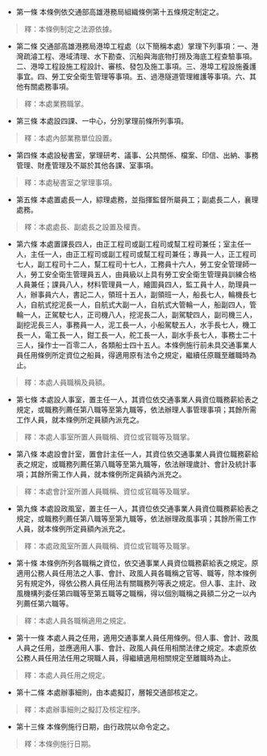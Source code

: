 * 第一條 本條例依交通部高雄港務局組織條例第十五條規定制定之。

> 釋：本條例制定之法源依據。

* 第二條 交通部高雄港務局港埠工程處（以下簡稱本處）掌理下列事項：一、港灣疏濬工程、港域清理、水下勘查、沉船與海底物打撈及海底工程查驗事項。二、港埠工程設施工程設計、審核、發包及施工事項。三、港埠工程設施養護事宜。四、勞工安全衛生管理等事項。五、過港隧道管理維護等事項。六、其他有關處務事項。

> 釋：本處業務職掌。

* 第三條 本處設四課、一中心，分別掌理前條所列事項。

> 釋：本處內部業務單位設置。

* 第四條 本處設秘書室，掌理研考、議事、公共關係、檔案、印信、出納、事務管理、財產管理及不屬於其他各課、室事項。

> 釋：本處秘書室之掌理事項。

* 第五條 本處置處長一人，綜理處務，並指揮監督所屬員工；副處長二人，襄理處務。

> 釋：本處處長、副處長之設置及權責。

* 第六條 本處置課長四人，由正工程司或副工程司或幫工程司兼任；室主任一人，主任一人，由正工程司或副工程司或幫工程司兼任；專員一人，正工程司七人，副工程司十二人，幫工程司十七人，工務員十六人，勞工安全管理師一人，勞工安全衛生管理員五人，由員級以上具有勞工安全衛生管理員訓練合格人員兼任；課員八人，材料管理員一人，繪圖員四人，監工員十人，助理員一人，辦事員六人，書記二人，領班十五人，副領班一人，船長七人，輪機長七人，自航式挖泥長一人，自航式大副一人，自航式大管輪一人，船副四人，管輪一人，正駕駛七人，正司機八人，挖泥長二人，副駕駛四人，副司機三人，副挖泥長三人，事務員一人，泥工長一人，小船駕駛五人，水手長七人，機工長一人，電工長一人，鉗工長一人，舵工長一人，副水手長七人，事務士二十三人，操作士一百零二人，各類船士四十五人。本條例施行前未具交通事業人員任用條例所定資位之船員，得適用原有法令之規定，繼續任原職至離職時為止。

> 釋：本處人員職稱及員額。

* 第七條 本處設人事室，置主任一人，其資位依交通事業人員資位職務薪給表之規定，或職務列薦任第八職等至第九職等，依法辦理人事管理事項；其餘所需工作人員，就本條例所定員額內派充之。

> 釋：本處人事室所置人員職稱、資位或官職等及職掌。

* 第八條 本處設會計室，置會計主任一人，其資位依交通事業人員資位職務薪給表之規定，或職務列薦任第八職等至第九職等，依法辦理歲計、會計及統計事項；其餘所需工作人員，就本條例所定員額內派充之。

> 釋：本處會計室所置人員職稱、資位或官職等及職掌。

* 第九條 本處設政風室，置主任一人，其資位依交通事業人員資位職務薪給表之規定，或職務列薦任第八職等至第九職等，依法辦理政風事項；其餘所需工作人員，就本條例所定員額內派充之。

> 釋：本處政風室所置人員職稱、資位或官職等及職掌。

* 第十條 本條例所列各職稱之資位，依交通事業人員資位職務薪給表之規定。原適用公務人員任用法之人事、會計、政風人員各職稱之官等、職等，除本條例另有規定外，得依公務人員任用法有關職務列等表之規定。但人事、主計、政風機構列委任第四職等至第五職等之職稱，得以個別職稱之員額二分之一以內列薦任第六職等。

> 釋：本處人員各職稱適用之規定。

* 第十一條 本處人員之任用，適用交通事業人員任用條例。但人事、會計、政風人員之任用，並應適用人事、會計、政風人員任用相關法律之規定。本處原依公務人員任用法任用之現職人員，得繼續適用相關規定至離職時為止。

> 釋：本處人員任用之規定。

* 第十二條 本處辦事細則，由本處擬訂，層報交通部核定之。

> 釋：本處辦事細則之擬訂及核定程序。

* 第十三條 本條例施行日期，由行政院以命令定之。

> 釋：本條例施行日期。

